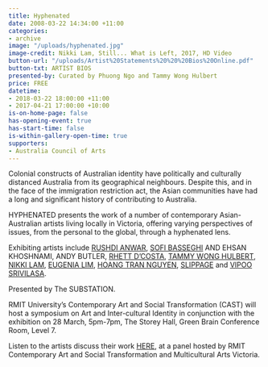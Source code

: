 ```yaml
---
title: Hyphenated
date: 2008-03-22 14:34:00 +11:00
categories:
- archive
image: "/uploads/hyphenated.jpg"
image-credit: Nikki Lam, Still... What is Left, 2017, HD Video
button-url: "/uploads/Artist%20Statements%20%20%20Bios%20Online.pdf"
button-txt: ARTIST BIOS
presented-by: Curated by Phuong Ngo and Tammy Wong Hulbert
price: FREE
datetime:
- 2018-03-22 18:00:00 +11:00
- 2017-04-21 17:00:00 +10:00
is-on-home-page: false
has-opening-event: true
has-start-time: false
is-within-gallery-open-time: true
supporters:
- Australia Council of Arts
---
```


Colonial constructs of Australian identity have politically and culturally distanced Australia from its geographical neighbours. Despite this, and in the face of the immigration restriction act, the Asian communities have had a long and significant history of contributing to Australia. 

HYPHENATED presents the work of a number of contemporary Asian-Australian artists living locally in Victoria, offering varying perspectives of issues, from the personal to the global, through a hyphenated lens.

Exhibiting artists include [RUSHDI ANWAR](http://www.rushdi.com.au/), [SOFI BASSEGHI](http://sofibasseghi.com/) AND EHSAN KHOSHNAMI, ANDY BUTLER, [RHETT D’COSTA](http://art.rmit.edu.au/people/rhett-dcosta/), [TAMMY WONG HULBERT](http://www.tammywonghulbert.com/), [NIKKI LAM](http://nikkilam.info/), [EUGENIA LIM](http://www.eugenialim.com/), [HOANG TRAN NGUYEN](http://hoangtrannguyen.com/htn.html), [SLIPPAGE](http://www.slippage.com.au/) and [VIPOO SRIVILASA](http://vipoo.com/).

Presented by The SUBSTATION.

RMIT University’s Contemporary Art and Social Transformation (CAST) will host a symposium on Art and Inter-cultural Identity in conjunction with the exhibition on 28 March, 5pm-7pm, The Storey Hall, Green Brain Conference Room, Level 7.

Listen to the artists discuss their work [HERE](https://soundcloud.com/tammy-wong-hulbert/hyphenated-artists-panel-discussion-rmit-cast-mav-28th-march-2018), at a panel hosted by RMIT Contemporary Art and Social Transformation and Multicultural Arts Victoria. 



